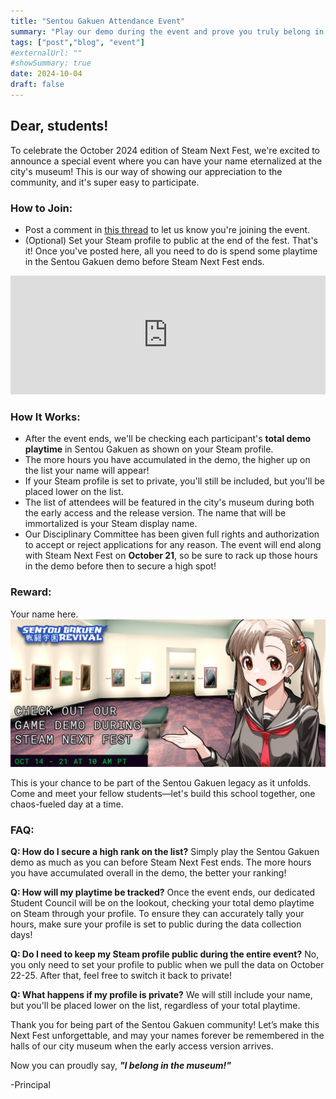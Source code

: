 ```yaml
---
title: "Sentou Gakuen Attendance Event"
summary: "Play our demo during the event and prove you truly belong in the Museum—No, Seriously!"
tags: ["post","blog", "event"]
#externalUrl: ""
#showSummary: true
date: 2024-10-04
draft: false
---
```


## Dear, students!
To celebrate the October 2024 edition of Steam Next Fest, we're excited to announce a special event where you can have your name eternalized at the city's museum! This is our way of showing our appreciation to the community, and it's super easy to participate.

### How to Join:
- Post a comment in [this thread](https://steamcommunity.com/app/405680/eventcomments/4847652627864583577) to let us know you're joining the event.
- (Optional) Set your Steam profile to public at the end of the fest.
That's it! Once you've posted here, all you need to do is spend some playtime in the Sentou Gakuen demo before Steam Next Fest ends.

<iframe src="https://store.steampowered.com/widget/3175150/" frameborder="0" width="100%" height="190"></iframe>

### How It Works:
- After the event ends, we'll be checking each participant's **total demo playtime** in Sentou Gakuen as shown on your Steam profile.
- The more hours you have accumulated in the demo, the higher up on the list your name will appear!
- If your Steam profile is set to private, you'll still be included, but you'll be placed lower on the list.
- The list of attendees will be featured in the city's museum during both the early access and the release version. The name that will be immortalized is your Steam display name.
- Our Disciplinary Committee has been given full rights and authorization to accept or reject applications for any reason.
The event will end along with Steam Next Fest on **October 21**, so be sure to rack up those hours in the demo before then to secure a high spot!

### Reward:
Your name here.
![](museum.jpg)

This is your chance to be part of the Sentou Gakuen legacy as it unfolds. Come and meet your fellow students—let's build this school together, one chaos-fueled day at a time.

### FAQ:

**Q: How do I secure a high rank on the list?**
Simply play the Sentou Gakuen demo as much as you can before Steam Next Fest ends. The more hours you have accumulated overall in the demo, the better your ranking!

**Q: How will my playtime be tracked?**
Once the event ends, our dedicated Student Council will be on the lookout, checking your total demo playtime on Steam through your profile. To ensure they can accurately tally your hours, make sure your profile is set to public during the data collection days!

**Q: Do I need to keep my Steam profile public during the entire event?**
No, you only need to set your profile to public when we pull the data on October 22-25. After that, feel free to switch it back to private!

**Q: What happens if my profile is private?**
We will still include your name, but you'll be placed lower on the list, regardless of your total playtime.

Thank you for being part of the Sentou Gakuen community! Let’s make this Next Fest unforgettable, and may your names forever be remembered in the halls of our city museum when the early access version arrives. 

Now you can proudly say, ***"I belong in the museum!"***

-Principal